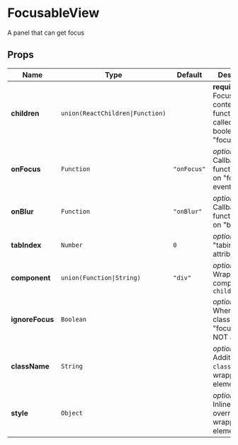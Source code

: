 # FocusableView

A panel that can get focus

## Props
|Name|Type|Default|Description|
|----|----|-------|-----------|
| **children** | <code>union(ReactChildren&#124;Function)</code> |  | **required**. FocusableView content. If a function it gets called with the boolean "focused". |
| **onFocus** | <code>Function</code> | <code>"onFocus"</code> | *optional*. Callback function called on "focus" event |
| **onBlur** | <code>Function</code> | <code>"onBlur"</code> | *optional*. Callback function called on "blur" event |
| **tabIndex** | <code>Number</code> | <code>0</code> | *optional*. "tabindex" attribute |
| **component** | <code>union(Function&#124;String)</code> | <code>"div"</code> | *optional*. Wrapper component for `children` |
| **ignoreFocus** | <code>Boolean</code> |  | *optional*. When `true` the class "focused" is NOT added |
| **className** | <code>String</code> |  | *optional*. Additional `className` for wrapper element |
| **style** | <code>Object</code> |  | *optional*. Inline-style overrides for wrapper element |